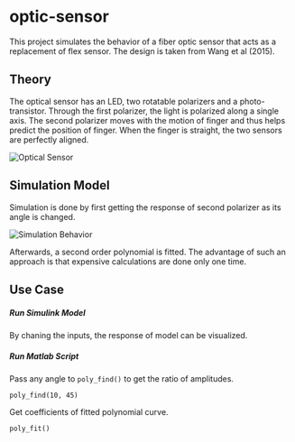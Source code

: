 # optic-sensor
This project simulates the behavior of a fiber optic sensor that acts as a replacement of flex sensor. The design is taken from Wang et al (2015).

## Theory
The optical sensor has an LED, two rotatable polarizers and a photo-transistor. Through the first polarizer, the light is polarized along a single axis. The second polarizer moves with the motion of finger and thus helps predict the position of finger. When the finger is straight, the two sensors are perfectly aligned. 

![Optical Sensor](https://github.com/usmanwardag/optic-sensor/blob/master/Images/sensor.PNG)

## Simulation Model
Simulation is done by first getting the response of second polarizer as its angle is changed. 

![Simulation Behavior](https://github.com/usmanwardag/optic-sensor/blob/master/Images/simulation_behavior.PNG)

Afterwards, a second order polynomial is fitted. The advantage of such an approach is that expensive calculations are done only one time.

## Use Case

##### Run Simulink Model

By chaning the inputs, the response of model can be visualized.

##### Run Matlab Script

Pass any angle to `poly_find()` to get the ratio of amplitudes.

    poly_find(10, 45)

Get coefficients of fitted polynomial curve.

    poly_fit()

